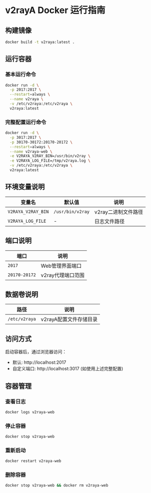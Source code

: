 # v2rayA Docker 运行指南

## 构建镜像

```bash
docker build -t v2raya:latest .
```

## 运行容器

### 基本运行命令

```bash
docker run -d \
  -p 2017:2017 \
  --restart=always \
  --name v2raya \
  -v /etc/v2raya:/etc/v2raya \
  v2raya:latest
```

### 完整配置运行命令

```bash
docker run -d \
  -p 3017:2017 \
  -p 30170-30172:20170-20172 \
  --restart=always \
  --name v2raya-web \
  -e V2RAYA_V2RAY_BIN=/usr/bin/v2ray \
  -e V2RAYA_LOG_FILE=/tmp/v2raya.log \
  -v /etc/v2raya:/etc/v2raya \
  v2raya:latest
```

## 环境变量说明

| 变量名 | 默认值 | 说明 |
|--------|--------|------|
| `V2RAYA_V2RAY_BIN` | `/usr/bin/v2ray` | v2ray二进制文件路径 |
| `V2RAYA_LOG_FILE` | - | 日志文件路径 |

## 端口说明

| 端口 | 说明 |
|------|------|
| `2017` | Web管理界面端口 |
| `20170-20172` | v2ray代理端口范围 |

## 数据卷说明

| 路径 | 说明 |
|------|------|
| `/etc/v2raya` | v2rayA配置文件存储目录 |

## 访问方式

启动容器后，通过浏览器访问：
- 默认: http://localhost:2017
- 自定义端口: http://localhost:3017 (如使用上述完整配置)

## 容器管理

### 查看日志
```bash
docker logs v2raya-web
```

### 停止容器
```bash
docker stop v2raya-web
```

### 重新启动
```bash
docker restart v2raya-web
```

### 删除容器
```bash
docker stop v2raya-web && docker rm v2raya-web
```